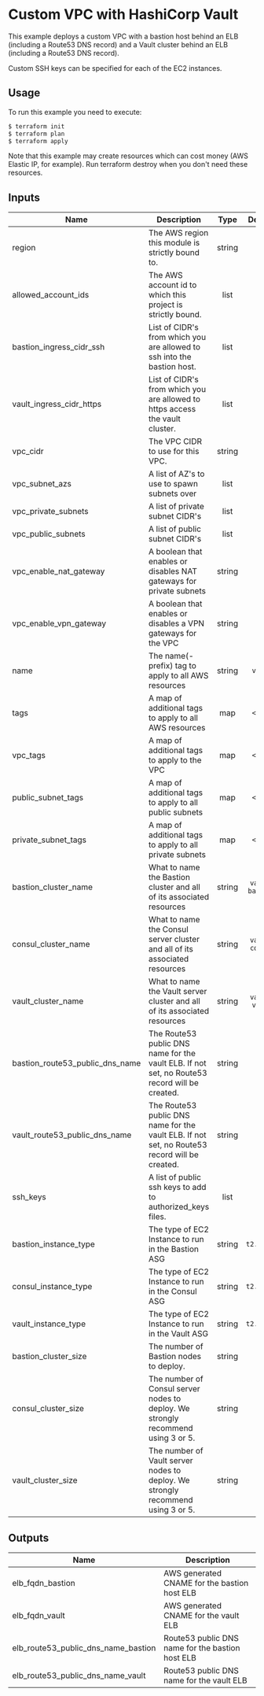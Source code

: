 # Custom VPC with HashiCorp Vault

This example deploys a custom VPC with a bastion host behind an ELB (including a Route53 DNS record)
and a Vault cluster behind an ELB (including a Route53 DNS record).

Custom SSH keys can be specified for each of the EC2 instances.

## Usage

To run this example you need to execute:

```bash
$ terraform init
$ terraform plan
$ terraform apply
```

Note that this example may create resources which can cost money (AWS Elastic IP, for example). Run terraform destroy when you don't need these resources.


## Inputs

| Name | Description | Type | Default | Required |
|------|-------------|:----:|:-----:|:-----:|
| region | The AWS region this module is strictly bound to. | string | - | yes |
| allowed_account_ids | The AWS account id to which this project is strictly bound. | list | - | yes |
| bastion_ingress_cidr_ssh | List of CIDR's from which you are allowed to ssh into the bastion host. | list | - | yes |
| vault_ingress_cidr_https | List of CIDR's from which you are allowed to https access the vault cluster. | list | - | yes |
| vpc_cidr | The VPC CIDR to use for this VPC. | string | - | yes |
| vpc_subnet_azs | A list of AZ's to use to spawn subnets over | list | - | yes |
| vpc_private_subnets | A list of private subnet CIDR's | list | - | yes |
| vpc_public_subnets | A list of public subnet CIDR's | list | - | yes |
| vpc_enable_nat_gateway | A boolean that enables or disables NAT gateways for private subnets | string | - | yes |
| vpc_enable_vpn_gateway | A boolean that enables or disables a VPN gateways for the VPC | string | - | yes |
| name | The name(-prefix) tag to apply to all AWS resources | string | `vault` | no |
| tags | A map of additional tags to apply to all AWS resources | map | `<map>` | no |
| vpc_tags | A map of additional tags to apply to the VPC | map | `<map>` | no |
| public_subnet_tags | A map of additional tags to apply to all public subnets | map | `<map>` | no |
| private_subnet_tags | A map of additional tags to apply to all private subnets | map | `<map>` | no |
| bastion_cluster_name | What to name the Bastion cluster and all of its associated resources | string | `vault-bastion` | no |
| consul_cluster_name | What to name the Consul server cluster and all of its associated resources | string | `vault-consul` | no |
| vault_cluster_name | What to name the Vault server cluster and all of its associated resources | string | `vault-vault` | no |
| bastion_route53_public_dns_name | The Route53 public DNS name for the vault ELB. If not set, no Route53 record will be created. | string | `` | no |
| vault_route53_public_dns_name | The Route53 public DNS name for the vault ELB. If not set, no Route53 record will be created. | string | `` | no |
| ssh_keys | A list of public ssh keys to add to authorized_keys files. | list | - | yes |
| bastion_instance_type | The type of EC2 Instance to run in the Bastion ASG | string | `t2.micro` | no |
| consul_instance_type | The type of EC2 Instance to run in the Consul ASG | string | `t2.micro` | no |
| vault_instance_type | The type of EC2 Instance to run in the Vault ASG | string | `t2.micro` | no |
| bastion_cluster_size | The number of Bastion nodes to deploy. | string | `1` | no |
| consul_cluster_size | The number of Consul server nodes to deploy. We strongly recommend using 3 or 5. | string | `3` | no |
| vault_cluster_size | The number of Vault server nodes to deploy. We strongly recommend using 3 or 5. | string | `3` | no |

## Outputs

| Name | Description |
|------|-------------|
| elb_fqdn_bastion | AWS generated CNAME for the bastion host ELB |
| elb_fqdn_vault | AWS generated CNAME for the vault ELB |
| elb_route53_public_dns_name_bastion | Route53 public DNS name for the bastion host ELB |
| elb_route53_public_dns_name_vault | Route53 public DNS name for the vault ELB |

